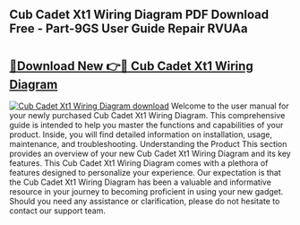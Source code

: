 ## Cub Cadet Xt1 Wiring Diagram PDF Download Free - Part-9GS User Guide Repair RVUAa

# <h2><a href="http://dfr6trx.blite.top/?on=Cub+Cadet+Xt1+Wiring+Diagram">🔗Download New 👉🔴 Cub Cadet Xt1 Wiring Diagram</a></h2>

[![Cub Cadet Xt1 Wiring Diagram download](https://i.imgur.com/lujVjoI.png)](http://dfr6trx.blite.top/?on=Cub+Cadet+Xt1+Wiring+Diagram)
Welcome to the user manual for your newly purchased Cub Cadet Xt1 Wiring Diagram. This comprehensive guide is intended to help you master the functions and capabilities of your product. Inside, you will find detailed information on installation, usage, maintenance, and troubleshooting. Understanding the Product This section provides an overview of your new Cub Cadet Xt1 Wiring Diagram and its key features. This Cub Cadet Xt1 Wiring Diagram comes with a plethora of features designed to personalize your experience. Our expectation is that the Cub Cadet Xt1 Wiring Diagram has been a valuable and informative resource in your journey to becoming proficient in using your new gadget. Should you need any assistance or clarification, please do not hesitate to contact our support team.
